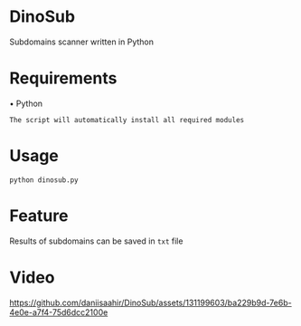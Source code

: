 # DinoSub
Subdomains scanner written in Python

# Requirements
• Python

`The script will automatically install all required modules`

# Usage
`python dinosub.py`

# Feature
Results of subdomains can be saved in `txt` file

# Video




https://github.com/daniisaahir/DinoSub/assets/131199603/ba229b9d-7e6b-4e0e-a7f4-75d6dcc2100e




